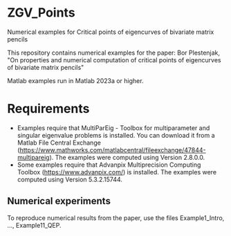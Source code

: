 # ZGV_Points
Numerical examples for Critical points of eigencurves of bivariate matrix pencils

This repository contains numerical examples for the paper:  Bor Plestenjak, "On properties and numerical computation of critical points of eigencurves of bivariate matrix pencils"
  
Matlab examples run in Matlab 2023a or higher. 

# Requirements

- Examples require that MultiParEig - Toolbox for multiparameter and singular eigenvalue problems
 is installed. You can download it from a Matlab File Central Exchange (https://www.mathworks.com/matlabcentral/fileexchange/47844-multipareig). The examples were computed using Version 2.8.0.0.
- Some examples require that Advanpix Multiprecision Computing Toolbox (https://www.advanpix.com/) is installed. The examples were computed using Version 5.3.2.15744.

## Numerical experiments

To reproduce numerical results from the paper, use the files Example1_Intro, ..., Example11_QEP.
